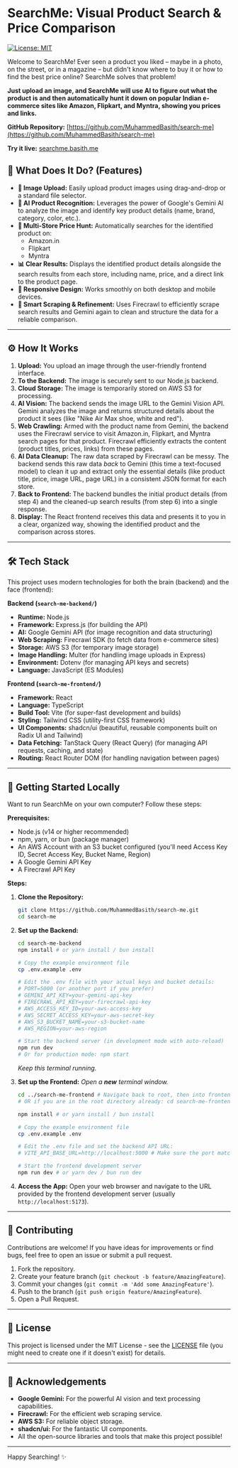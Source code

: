 # SearchMe: Visual Product Search & Price Comparison 

[![License: MIT](https://img.shields.io/badge/License-MIT-yellow.svg)](https://opensource.org/licenses/MIT)

Welcome to SearchMe! Ever seen a product you liked – maybe in a photo, on the street, or in a magazine – but didn't know where to buy it or how to find the best price online? SearchMe solves that problem!

**Just upload an image, and SearchMe will use AI to figure out what the product is and then automatically hunt it down on popular Indian e-commerce sites like Amazon, Flipkart, and Myntra, showing you prices and links.**

**GitHub Repository:** [https://github.com/MuhammedBasith/search-me](https://github.com/MuhammedBasith/search-me) 

**Try it live:** [searchme.basith.me](https://searchme.basith.me)  

## 🤔 What Does It Do? (Features)

*   **📸 Image Upload:** Easily upload product images using drag-and-drop or a standard file selector.
*   **🧠 AI Product Recognition:** Leverages the power of Google's Gemini AI to analyze the image and identify key product details (name, brand, category, color, etc.).
*   **🛒 Multi-Store Price Hunt:** Automatically searches for the identified product on:
    *   Amazon.in
    *   Flipkart
    *   Myntra
*   **📊 Clear Results:** Displays the identified product details alongside the search results from each store, including name, price, and a direct link to the product page.
*   **📱 Responsive Design:** Works smoothly on both desktop and mobile devices.
*   **🤖 Smart Scraping & Refinement:** Uses Firecrawl to efficiently scrape search results and Gemini again to clean and structure the data for a reliable comparison.

---

## ⚙️ How It Works

1.  **Upload:** You upload an image through the user-friendly frontend interface.
2.  **To the Backend:** The image is securely sent to our Node.js backend.
3.  **Cloud Storage:** The image is temporarily stored on AWS S3 for processing.
4.  **AI Vision:** The backend sends the image URL to the Gemini Vision API. Gemini analyzes the image and returns structured details about the product it sees (like "Nike Air Max shoe, white and red").
5.  **Web Crawling:** Armed with the product name from Gemini, the backend uses the Firecrawl service to visit Amazon.in, Flipkart, and Myntra search pages for that product. Firecrawl efficiently extracts the content (product titles, prices, links) from these pages.
6.  **AI Data Cleanup:** The raw data scraped by Firecrawl can be messy. The backend sends this raw data *back* to Gemini (this time a text-focused model) to clean it up and extract only the essential details (like product title, price, image URL, page URL) in a consistent JSON format for each store.
7.  **Back to Frontend:** The backend bundles the initial product details (from step 4) and the cleaned-up search results (from step 6) into a single response.
8.  **Display:** The React frontend receives this data and presents it to you in a clear, organized way, showing the identified product and the comparison across stores.

---

## 🛠️ Tech Stack

This project uses modern technologies for both the brain (backend) and the face (frontend):

**Backend (`search-me-backend/`)**

*   **Runtime:** Node.js
*   **Framework:** Express.js (for building the API)
*   **AI:** Google Gemini API (for image recognition and data structuring)
*   **Web Scraping:** Firecrawl SDK (to fetch data from e-commerce sites)
*   **Storage:** AWS S3 (for temporary image storage)
*   **Image Handling:** Multer (for handling image uploads in Express)
*   **Environment:** Dotenv (for managing API keys and secrets)
*   **Language:** JavaScript (ES Modules)

**Frontend (`search-me-frontend/`)**

*   **Framework:** React
*   **Language:** TypeScript
*   **Build Tool:** Vite (for super-fast development and builds)
*   **Styling:** Tailwind CSS (utility-first CSS framework)
*   **UI Components:** shadcn/ui (beautiful, reusable components built on Radix UI and Tailwind)
*   **Data Fetching:** TanStack Query (React Query) (for managing API requests, caching, and state)
*   **Routing:** React Router DOM (for handling navigation between pages)

---

## 🚀 Getting Started Locally

Want to run SearchMe on your own computer? Follow these steps:

**Prerequisites:**

*   Node.js (v14 or higher recommended)
*   npm, yarn, or bun (package manager)
*   An AWS Account with an S3 bucket configured (you'll need Access Key ID, Secret Access Key, Bucket Name, Region)
*   A Google Gemini API Key
*   A Firecrawl API Key

**Steps:**

1.  **Clone the Repository:**
    ```bash
    git clone https://github.com/MuhammedBasith/search-me.git
    cd search-me
    ```

2.  **Set up the Backend:**
    ```bash
    cd search-me-backend
    npm install # or yarn install / bun install

    # Copy the example environment file
    cp .env.example .env

    # Edit the .env file with your actual keys and bucket details:
    # PORT=5000 (or another port if you prefer)
    # GEMINI_API_KEY=your-gemini-api-key
    # FIRECRAWL_API_KEY=your-firecrawl-api-key
    # AWS_ACCESS_KEY_ID=your-aws-access-key
    # AWS_SECRET_ACCESS_KEY=your-aws-secret-key
    # AWS_S3_BUCKET_NAME=your-s3-bucket-name
    # AWS_REGION=your-aws-region

    # Start the backend server (in development mode with auto-reload)
    npm run dev
    # Or for production mode: npm start
    ```
    *Keep this terminal running.*

3.  **Set up the Frontend:**
    *Open a **new** terminal window.*
    ```bash
    cd ../search-me-frontend # Navigate back to root, then into frontend
    # OR if you are in the root directory already: cd search-me-frontend

    npm install # or yarn install / bun install

    # Copy the example environment file
    cp .env.example .env

    # Edit the .env file and set the backend API URL:
    # VITE_API_BASE_URL=http://localhost:5000 # Make sure the port matches your backend

    # Start the frontend development server
    npm run dev # or yarn dev / bun run dev
    ```

4.  **Access the App:**
    Open your web browser and navigate to the URL provided by the frontend development server (usually `http://localhost:5173`).

---

## 🤝 Contributing

Contributions are welcome! If you have ideas for improvements or find bugs, feel free to open an issue or submit a pull request.

1.  Fork the repository.
2.  Create your feature branch (`git checkout -b feature/AmazingFeature`).
3.  Commit your changes (`git commit -m 'Add some AmazingFeature'`).
4.  Push to the branch (`git push origin feature/AmazingFeature`).
5.  Open a Pull Request.

---

## 📜 License

This project is licensed under the MIT License - see the [LICENSE](LICENSE) file (you might need to create one if it doesn't exist) for details.

---

## 🙏 Acknowledgements

*   **Google Gemini:** For the powerful AI vision and text processing capabilities.
*   **Firecrawl:** For the efficient web scraping service.
*   **AWS S3:** For reliable object storage.
*   **shadcn/ui:** For the fantastic UI components.
*   All the open-source libraries and tools that make this project possible!

---

Happy Searching! ✨


